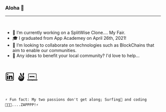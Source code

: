### Aloha 👋
___
<br>

- 🔭 I’m currently working on a SplitWise Clone.... My Fair.
- 🎓 I graduated from App Academey on April 26th, 2021!
- 👯 I’m looking to collaborate on technologies such as BlockChains that aim to enable our communities.
- 💬 Any ideas to benefit your local community? I'd love to help...

<br>
<p>
<a src="https://www.linkedin.com/in/coderay/">
   <img src="./images/linkedin.png" alt="linkedin" style="width:2rem;height:2rem;">
</a>
<a src="https://angel.co/u/raymond-arthur-may">
   <img src="./images/angellist.png" alt="angellist" style="width:2rem;height:2rem;">
</a>
<a src="https://www.raymondmay.com/">
   <img src="./images/profile_pic.png" alt="personal site" style="width:2rem;height:2rem">
</a>
</p>
<br>



```⚡ Fun fact: My two passions don't get along; Surfing🌊 and coding👨🏽‍💻....ZAPPPP!⚡```
<!--
**raymondmay95/raymondmay95** is a ✨ _special_ ✨ repository because its `README.md` (this file) appears on your GitHub profile.

Here are some ideas to get you started:
- 🤔 I’m looking for help with ...
- 😄 Pronouns: ...
-->
